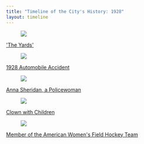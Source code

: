 ```yaml
---
title: "Timeline of the City's History: 1928"
layout: timeline
---
```


<div class="tile is-ancestor">
  <div class="tile is-parent">
    <article class="tile is-child box">
        <a href="/historical/timeline/1928/225/" title="'The Yards'">
            <figure class="image is-128x128">
                <img src="/img/timeline/1928/small/225.jpg">
            </figure>
            <div class="content">
                    <p>'The Yards'</p>
            </div>
        </a>
    </article>
  </div>
  <div class="tile is-parent">
    <article class="tile is-child box">
        <a href="/historical/timeline/1928/169" title="1928 Automobile Accident">
            <figure class="image is-128x128">
                <img src="/img/timeline/1928/small/169.jpg">
            </figure>
            <div class="content">
                <p>1928 Automobile Accident</p>
            </div>    
        </a>
    </article>
  </div>
  <div class="tile is-parent">
    <article class="tile is-child box">
        <a href="/historical/timeline/1928/166" title="Anna Sheridan, a Policewoman">
            <figure class="image is-128x128">
                <img src="/img/timeline/1928/small/166.jpg">
            </figure>
            <div class="content">
                <p>Anna Sheridan, a Policewoman</p>
            </div>  
        </a>  
    </article>
  </div>
</div>

<div class="tile is-ancestor">
  <div class="tile is-parent">
    <article class="tile is-child box">
        <a href="/historical/timeline/1928/59" title="Clown with Children">
            <figure class="image is-128x128">
                <img src="/img/timeline/1928/small/59.jpg">
            </figure>
            <div class="content">
                    <p>Clown with Children</p>
            </div>
        </a>
    </article>
  </div>
  <div class="tile is-parent">
    <article class="tile is-child box">
        <a href="/historical/timeline/1928/174" title="Member of the American Women's Field Hockey Team">
            <figure class="image is-128x128">
                <img src="/img/timeline/1928/small/174.jpg">
            </figure>
            <div class="content">
                <p>Member of the American Women's Field Hockey Team</p>
            </div>    
        </a>
    </article>
  </div>
</div>
